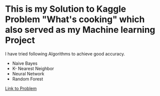 # This is my Solution to Kaggle Problem "What's cooking" which also served as my Machine learning Project

I have tried following Algorithms to achieve good accuracy.

* Naive Bayes
* K- Nearest Neighbor
* Neural Network
* Random Forest

[Link to Problem](https://www.kaggle.com/c/whats-cooking)
